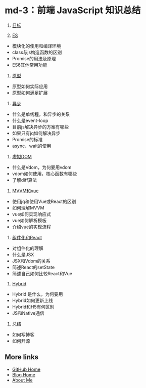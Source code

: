 # md-3：前端 JavaScript 知识总结

1. [目标](./%2F01.%20%E7%9B%AE%E6%A0%87.md)

1. [ES](./%2F02.%20ES6.md)
- 模块化的使用和编译环境
- class与js构造函数的区别
- Promise的用法及原理
- ES6其他常用功能

1. [原型](./%2F03.%20%E5%8E%9F%E5%9E%8B.md)
- 原型如何实际应用
- 原型如何满足扩展

1. [异步](./%2F04.%20%E5%BC%82%E6%AD%A5.md)
- 什么是单线程，和异步的关系
- 什么是event-loop
- 目前js解决异步的方案有哪些
- 如果只有jq如何解决异步
- Promise的标准
- async、wait的使用

1. [虚拟DOM](./%2F05.%20%E8%99%9A%E6%8B%9F%20DOM.md)
- 什么是Vdom，为何要用vdom
- vdom如何使用，核心函数有哪些
- 了解diff算法

1. [MVVM和vue](./%2F06.%20MVVM%20%E5%92%8C%20vue.md)
- 使用jq和使用Vue或React的区别
- 如何理解MVVM
- vue如何实现响应式
- vue如何解析模板
- 介绍vue的实现流程

1. [组件化和React](./%2F07.%20%E7%BB%84%E4%BB%B6%E5%8C%96%E5%92%8C%20React.md)
- 对组件化的理解
- 什么是JSX
- JSX和Vdom的关系
- 简述React的setState
- 简述自己如何比较React和Vue

1. [Hybrid](./%2F08.%20Hybrid.md)
- Hybrid 是什么，为何要用
- Hybrid如何更新上线
- Hybrid和H5有何区别
- JS和Native通信

1. [总结](./%2F09.%20%E6%80%BB%E7%BB%93.md)
- 如何写博客
- 如何开源

## More links

- [GitHub Home](https://github.com/ShenBao)
- [Blog Home](https://shenbao.github.io)
- [About Me](https://shenbao.github.io/about/)
